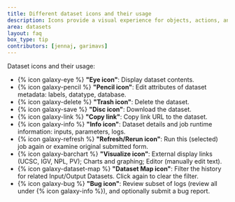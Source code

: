 ```yaml
---
title: Different dataset icons and their usage
description: Icons provide a visual experience for objects, actions, and ideas
area: datasets
layout: faq
box_type: tip
contributors: [jennaj, garimavs]
---
```


Dataset icons and their usage:

- {% icon galaxy-eye %} **"Eye icon"**: Display dataset contents.
- {% icon galaxy-pencil %} **"Pencil icon"**: Edit attributes of dataset metadata: labels, datatype, database.
- {% icon galaxy-delete %} **"Trash icon"**: Delete the dataset.
- {% icon galaxy-save %} **"Disc icon"**: Download the dataset.
- {% icon galaxy-link %} **"Copy link"**: Copy link URL to the dataset.
- {% icon galaxy-info %} **"Info icon"**: Dataset details and job runtime information: inputs, parameters, logs.
- {% icon galaxy-refresh %} **"Refresh/Rerun icon"**: Run this (selected) job again or examine original submitted form.
- {% icon galaxy-barchart %} **"Visualize icon"**: External display links (UCSC, IGV, NPL, PV); Charts and graphing; Editor (manually edit text).
- {% icon galaxy-dataset-map %} **"Dataset Map icon"**: Filter the history for related Input/Output Datasets. Click again to clear the filter.
- {% icon galaxy-bug %} **"Bug icon"**: Review subset of logs (review all under {% icon galaxy-info %}), and optionally submit a bug report.
